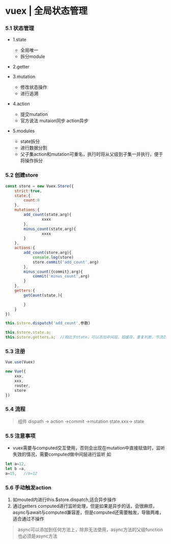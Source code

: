 # vuex | 全局状态管理
### 5.1 状态管理
- 1.state
    - 全局唯一
    - 拆分module

- 2.getter
    
- 3.mutation
    - 修改状态操作
    - 进行追溯

- 4.action
    - 提交mutation
    - 官方说法 mutaion同步 action异步
- 5.modules
    - state拆分
    - 进行数据分割
    - 父子集action和mutation可重名，执行时将从父级到子集一并执行，便于将操作拆分

### 5.2 创建store
```js
const store = new Vuex.Store({
    strict:true,
    state:{
        count:0
    },
    mutations:{
        add_count(state,arg){
                xxxx
        },
        minus_count(state,arg){
                xxxx
        }
    },
    actions:{
        add_count(store,arg){
            console.log(store)
            store.commit('add_count',arg)
        },
        minus_count({commit},arg){
            commit('minus_count',arg)
        }
    },
    getters:{
        getCount(state,){

        }
    }
})

this.$store.dispatch('add_count',参数)

this.$store.state.a;    
this.$store.getters.a;  //相比于state，可以添加中间层，如缓存，重复判断，节流防抖等
```

### 5.3 注册
```js
Vue.use(Vuex)

new Vue({
    xxx,
    xxx,
    router,
    store
})
```

### 5.4 流程
> 组件 dispath -> action ->commit ->mutation state.xxx-> state

### 5.5 注意事项
- vuex需要与computed交互使用，否则会出现在mutation中直接赋值时，监听失效的情况，需要computed做中间层进行监听
如 
```js
let a=12,
let b =a,
a=15,   //b=12
```

### 5.6 手动触发action
1. 如mouted内进行this.$store.dispatch,适合异步操作
2. 通过getters
    computed进行监听处理，但是如果是异步的话，会很麻烦，async与await与computed兼容差，但是computed还需要触发，导致两难，适合通过不操作

> async可以添加到任何方法上，除非无法使用，async方法的父级function也必须是async方法
